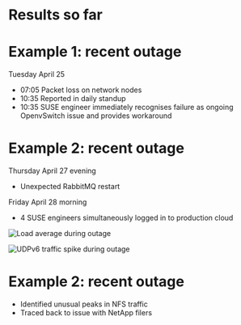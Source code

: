 <!-- .slide: data-state="section-break" id="results" data-timing="5" -->
# Results so far


<!-- .slide: data-state="normal" id="recent-outage-1" data-menu-title="Example 1" data-timing="120" -->
# Example 1: recent outage

Tuesday April 25

*   07:05 Packet loss on network nodes
*   10:35 Reported in daily standup
*   10:35 SUSE engineer immediately recognises failure
    as ongoing OpenvSwitch issue and provides workaround


<!-- .slide: data-state="normal" id="recent-outage-2" data-menu-title="Example 2" data-timing="120" -->
# Example 2: recent outage

Thursday April 27 evening

*   Unexpected RabbitMQ restart

Friday April 28 morning

*   4 SUSE engineers simultaneously logged in to production
    cloud


<!-- .slide: data-state="blank-slide" class="full-screen" id="recent-outage-2-graph" data-menu-title="Load average graphs" data-timing="120" -->
<img data-src="images/outage-load-avg.png"
     alt="Load average during outage" />


<!-- .slide: data-state="blank-slide" class="full-screen" id="recent-outage-2-graph-2" data-menu-title="Load average graphs" data-timing="120" -->
<img data-src="images/outage-UDPv6.png"
     alt="UDPv6 traffic spike during outage" />


<!-- .slide: data-state="normal" id="recent-outage-2-rca" data-menu-title="RCA" data-timing="120" -->
# Example 2: recent outage

*   Identified unusual peaks in NFS traffic
*   Traced back to issue with NetApp filers

